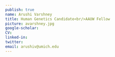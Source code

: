 ```yaml
---
publish: true
name: Arushi Varshney
title: Human Genetics Candidate<br/>AAUW Fellow
picture: avarshney.jpg
google-scholar: 
CV:
linked-in: 
twitter:
email: arushiv@umich.edu
---
```

